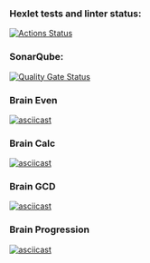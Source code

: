 ### Hexlet tests and linter status:
[![Actions Status](https://github.com/ArtLevel/php-project-45/actions/workflows/hexlet-check.yml/badge.svg)](https://github.com/ArtLevel/php-project-45/actions)

### SonarQube:
[![Quality Gate Status](https://sonarcloud.io/api/project_badges/measure?project=ArtLevel_php-project-45&metric=alert_status)](https://sonarcloud.io/summary/new_code?id=ArtLevel_php-project-45)

### Brain Even
[![asciicast](https://asciinema.org/a/749626.svg)](https://asciinema.org/a/749626)

### Brain Calc
[![asciicast](https://asciinema.org/a/749804.svg)](https://asciinema.org/a/749804)

### Brain GCD
[![asciicast](https://asciinema.org/a/749805.svg)](https://asciinema.org/a/749805)

### Brain Progression
[![asciicast](https://asciinema.org/a/749806.svg)](https://asciinema.org/a/749806)